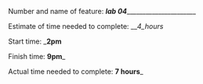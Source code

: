 Number and name of feature: _____lab 04___________________________

Estimate of time needed to complete: ___4_hours_

Start time: ___2pm__

Finish time: __9pm___

Actual time needed to complete: __7 hours___
